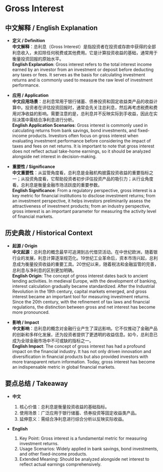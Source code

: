 # Gross Interest

## 中文解释 / English Explanation

* **定义 / Definition**  
  **中文解释**：总利息（Gross Interest）是指投资者在投资或存款中获得的全部利息收入，未扣除任何税费或其他费用。它是计算投资收益的基础，通常用于衡量投资回报的原始水平。  
  **English Explanation**: Gross interest refers to the total interest income earned by an investor from an investment or deposit before deducting any taxes or fees. It serves as the basis for calculating investment returns and is commonly used to measure the raw level of investment performance.

* **应用 / Application**  
  **中文应用场景**：总利息常用于银行储蓄、债券投资和固定收益类产品的收益计算中。投资者在评估投资回报时，通常会先关注总利息，然后再考虑税费和费用对净收益的影响。需要注意的是，总利息并不反映实际到手收益，因此在实际决策中需结合净利息进行分析。  
  **English Application Scenarios**: Gross interest is commonly used in calculating returns from bank savings, bond investments, and fixed-income products. Investors often focus on gross interest when evaluating investment performance before considering the impact of taxes and fees on net returns. It is important to note that gross interest does not reflect actual take-home earnings, so it should be analyzed alongside net interest in decision-making.

* **重要性 / Significance**  
  **中文重要性**：从监管角度看，总利息是金融机构披露投资收益的重要指标之一；从投资角度看，它帮助投资者初步评估投资产品的吸引力；从行业角度看，总利息是衡量金融市场活跃度的重要参数。  
  **English Significance**: From a regulatory perspective, gross interest is a key metric for financial institutions to disclose investment returns; from an investment perspective, it helps investors preliminarily assess the attractiveness of investment products; from an industry perspective, gross interest is an important parameter for measuring the activity level of financial markets.

## 历史典故 / Historical Context

* **起源 / Origin**  
  **中文起源**：总利息的概念最早可追溯到古代借贷活动。在中世纪欧洲，随着银行业的发展，利息计算逐渐规范化。19世纪工业革命后，资本市场兴起，总利息成为衡量投资收益的重要工具。20世纪以来，随着税法和金融监管的完善，总利息与净利息的区别更加明确。  
  **English Origin**: The concept of gross interest dates back to ancient lending activities. In medieval Europe, with the development of banking, interest calculation gradually became standardized. After the Industrial Revolution in the 19th century, capital markets emerged, and gross interest became an important tool for measuring investment returns. Since the 20th century, with the refinement of tax laws and financial regulations, the distinction between gross and net interest has become more pronounced.

* **影响 / Impact**  
  **中文影响**：总利息的概念对金融行业产生了深远影响。它不仅推动了金融产品的创新和多样化发展，还为投资者提供了更透明的收益信息。如今，总利息已成为全球金融市场中不可或缺的指标之一。  
  **English Impact**: The concept of gross interest has had a profound impact on the financial industry. It has not only driven innovation and diversification in financial products but also provided investors with more transparent return information. Today, gross interest has become an indispensable metric in global financial markets.

## 要点总结 / Takeaway

* **中文**  
  1. 核心价值：总利息是衡量投资收益的基础指标。
  2. 使用场景：广泛应用于银行储蓄、债券投资等固定收益类产品。
  3. 延伸意义：需结合净利息进行综合分析以反映实际收益。

* **English**  
  1. Key Point: Gross interest is a fundamental metric for measuring investment returns.
  2. Usage Scenarios: Widely applied in bank savings, bond investments, and other fixed-income products.
  3. Extended Meaning: Should be analyzed alongside net interest to reflect actual earnings comprehensively.